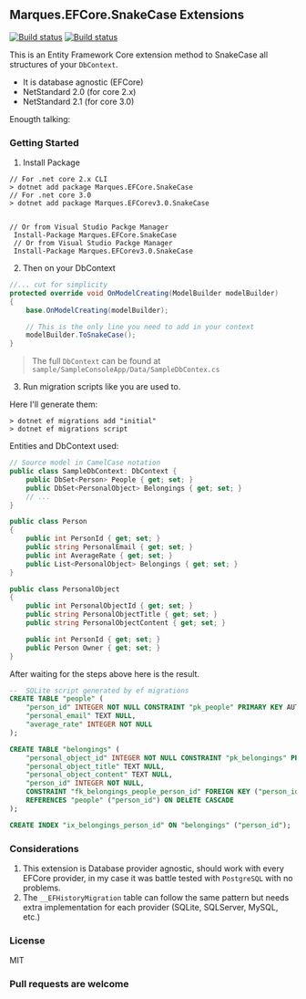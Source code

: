 
## Marques.EFCore.SnakeCase Extensions
[![Build status](https://ci.appveyor.com/api/projects/status/xo974xcrq8cmdl0p?svg=true)](https://ci.appveyor.com/project/leonibr/efcore-snakecase)
[![Build status](https://ci.appveyor.com/api/projects/status/jl0qmh2g4mtm454m?svg=true)](https://ci.appveyor.com/project/leonibr/efcore-snakecase-2m7w1)

This is an Entity Framework Core extension method to SnakeCase all structures of your `DbContext`.
* It is database agnostic (EFCore)
* NetStandard 2.0 (for core 2.x)
* NetStandard 2.1 (for core 3.0)

Enougth talking:
### Getting Started
1. Install Package
```
// For .net core 2.x CLI 
> dotnet add package Marques.EFCore.SnakeCase 
// For .net core 3.0
> dotnet add package Marques.EFCorev3.0.SnakeCase


// Or from Visual Studio Packge Manager
 Install-Package Marques.EFCore.SnakeCase
 // Or from Visual Studio Packge Manager
 Install-Package Marques.EFCorev3.0.SnakeCase
```
2. Then on your DbContext   
```c#
//... cut for simplicity
protected override void OnModelCreating(ModelBuilder modelBuilder)
{
    base.OnModelCreating(modelBuilder);

    // This is the only line you need to add in your context
    modelBuilder.ToSnakeCase();
}
```
> The full `DbContext` can be found at `sample/SampleConsoleApp/Data/SampleDbContex.cs` 

3. Run migration scripts like you are used to.

Here I'll generate them:
```
> dotnet ef migrations add "initial"
> dotnet ef migrations script
```
Entities and DbContext used:
```c#
// Source model in CamelCase notation
public class SampleDbContext: DbContext {
    public DbSet<Person> People { get; set; }
    public DbSet<PersonalObject> Belongings { get; set; }
    // ...
}

public class Person
{
    public int PersonId { get; set; }
    public string PersonalEmail { get; set; }
    public int AverageRate { get; set; }
    public List<PersonalObject> Belongings { get; set; }
}

public class PersonalObject
{
    public int PersonalObjectId { get; set; }
    public string PersonalObjectTitle { get; set; }
    public string PersonalObjectContent { get; set; }

    public int PersonId { get; set; }
    public Person Owner { get; set; }
}
```
After waiting for the steps above here is the result.
```sql
--  SQLite script generated by ef migrations
CREATE TABLE "people" (
    "person_id" INTEGER NOT NULL CONSTRAINT "pk_people" PRIMARY KEY AUTOINCREMENT,
    "personal_email" TEXT NULL,
    "average_rate" INTEGER NOT NULL
);

CREATE TABLE "belongings" (
    "personal_object_id" INTEGER NOT NULL CONSTRAINT "pk_belongings" PRIMARY KEY AUTOINCREMENT,
    "personal_object_title" TEXT NULL,
    "personal_object_content" TEXT NULL,
    "person_id" INTEGER NOT NULL,
    CONSTRAINT "fk_belongings_people_person_id" FOREIGN KEY ("person_id")
    REFERENCES "people" ("person_id") ON DELETE CASCADE
);

CREATE INDEX "ix_belongings_person_id" ON "belongings" ("person_id");
```
### Considerations
1. This extension is Database provider agnostic, should work with every EFCore provider, in my case it was battle tested with `PostgreSQL` with no problems.
1. The `__EFHistoryMigration` table can follow the same pattern but needs extra implementation for each provider (SQLite, SQLServer, MySQL, etc.)

### License

MIT

### Pull requests are welcome

